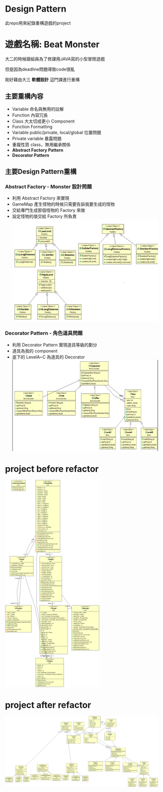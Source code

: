 # Design Pattern
此repo用來紀錄重構遊戲的project
# 遊戲名稱: Beat Monster 
大二的時候跟組員為了修課用JAVA寫的小型冒險遊戲

但是因為deadline問題導致code很亂

剛好藉由大三 **軟體設計** 這門課進行重構
## 主要重構內容
* Variable 命名與無用的註解
* Function 內容冗長
* Class 大太切成更小 Component
* Function Formatting
* Variable public/private, local/global 位置問題
* Private variable 暴露問題
* 重複性質 class，無用繼承關係
* **Abstract Factory Pattern**
* **Decorator Pattern**

## 主要Design Pattern重構
### Abstract Factory - Monster 設計問題
* 利用 Abstract Factory 來實現
* GameMap 產生怪物的時候只需要告訴我要生成的怪物
* 交給專門生成那個怪物的 Factory 來做
* 設定怪物的值交給 Factory 所負責
![image info](./factory.png)
### Decorator Pattern - 角色道具問題
* 利用 Decorator Pattern 實現道具等級的劃分
* 道具為我的 component
* 底下的 LevelA~C 為道具的 Decorator
![image info](./decorator.png)
# project before refactor
![image info](./original.png)
# project after refactor
![image info](./refactor.png)
